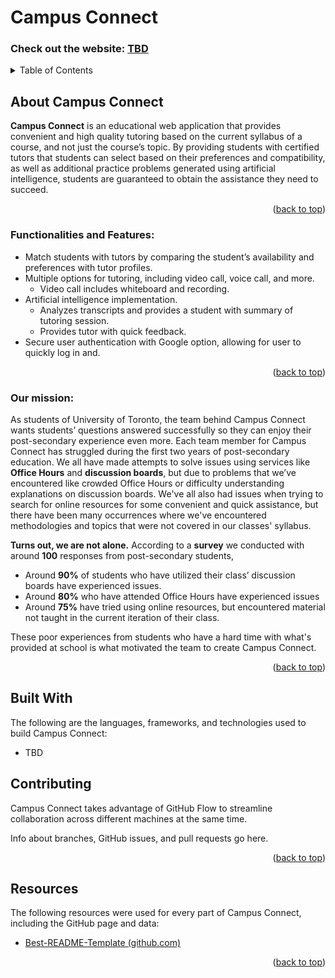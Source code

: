 <!--- [![Open in Visual Studio Code](https://classroom.github.com/assets/open-in-vscode-718a45dd9cf7e7f842a935f5ebbe5719a5e09af4491e668f4dbf3b35d5cca122.svg)](https://classroom.github.com/online_ide?assignment_repo_id=15094435&assignment_repo_type=AssignmentRepo) --->
<a name="readme-top"></a>

# Campus Connect
### Check out the website: [TBD](https://github.com/UofT-UTSC-CS-sandbox/final-term-project-campusconnect)
<details>
  <summary>Table of Contents</summary>
  <ol>
    <li>
	    <a href="#about-campus-connect">About Campus Connect</a>
	    <ul>
		    <li><a href="#functionalities-and-features">Functionalities and Features</a></li>
		    <li><a href="#our-mission">Our mission</a></li>
	    </ul>
    </li>
    <li><a href="#built-with">Built With</a></li>
    <li><a href="#contributing">Contributing</a></li>
    <li><a href="#resources">Resources</a></li>
  </ol>
</details>

<a name="about"></a>

## About Campus Connect

**Campus Connect** is an educational web application that provides convenient and high quality tutoring based on the current syllabus of a course, and not just the course’s topic. By providing students with certified tutors that students can select based on their preferences and compatibility, as well as additional practice problems generated using artificial intelligence, students are guaranteed to obtain the assistance they need to succeed.

<p align="right">(<a href="#readme-top">back to top</a>)</p>

### Functionalities and Features:
* Match students with tutors by comparing the student’s availability and preferences with tutor profiles.
* Multiple options for tutoring, including video call, voice call, and more.
	* Video call includes whiteboard and recording.
* Artificial intelligence implementation.
	* Analyzes transcripts and provides a student with summary of tutoring session.
	* Provides tutor with quick feedback.
* Secure user authentication with Google option, allowing for user to quickly log in and.

<p align="right">(<a href="#readme-top">back to top</a>)</p>

### Our mission:
As students of University of Toronto, the team behind Campus Connect wants students’ questions answered successfully so they can enjoy their post-secondary experience even more. Each team member for Campus Connect has struggled during the first two years of post-secondary education. We all have made attempts to solve issues using services like **Office Hours** and **discussion boards**, but due to problems that we’ve encountered like crowded Office Hours or difficulty understanding explanations on discussion boards. We've all also had issues when trying to search for online resources for some convenient and quick assistance, but there have been many occurrences where we've encountered methodologies and topics that were not covered in our classes' syllabus.

**Turns out, we are not alone.** According to a **survey** we conducted with around **100** responses from post-secondary students,
* Around **90%** of students who have utilized their class’ discussion boards have experienced issues.
* Around **80%** who have attended Office Hours have experienced issues
* Around **75%** have tried using online resources, but encountered material not taught in the current iteration of their class.

These poor experiences from students who have a hard time with what's provided at school is what motivated the team to create Campus Connect. 

<p align="right">(<a href="#readme-top">back to top</a>)</p>

## Built With
The following are the languages, frameworks, and technologies used to build Campus Connect:
* TBD

## Contributing
Campus Connect takes advantage of GitHub Flow to streamline collaboration across different machines at the same time.

Info about branches, GitHub issues, and pull requests go here.
<p align="right">(<a href="#readme-top">back to top</a>)</p>

## Resources
The following resources were used for every part of Campus Connect, including the GitHub page and data:
* [Best-README-Template (github.com)](https://github.com/othneildrew/Best-README-Template/tree/master)
<p align="right">(<a href="#readme-top">back to top</a>)</p>
